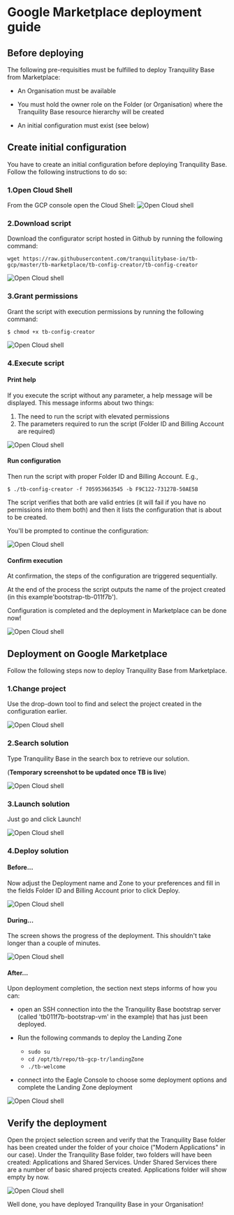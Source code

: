 # Google Marketplace deployment guide

## Before deploying
The following pre-requisities must be fulfilled to deploy Tranquility Base from Marketplace:
- An Organisation must be available

- You must hold the owner role on the Folder (or Organisation) where the Tranquility Base resource
 hierarchy will be created

- An initial configuration must exist (see below)

## Create initial configuration
You have to create an initial configuration before deploying Tranquility Base. 
Follow the following instructions to do so:

### 1.Open Cloud Shell 
From the GCP console open the Cloud Shell:
![Open Cloud shell](./img/open-cs.png)

### 2.Download script 
Download the configurator script hosted in Github by running the following command:
```
wget https://raw.githubusercontent.com/tranquilitybase-io/tb-gcp/master/tb-marketplace/tb-config-creator/tb-config-creator
```

![Open Cloud shell](./img/download.png)

### 3.Grant permissions
Grant the script with execution permissions by running the following command:
```
$ chmod +x tb-config-creator
```
![Open Cloud shell](./img/permissions.png)

### 4.Execute script
#### Print help
If you execute the script without any parameter, a help message will be displayed. This message informs about two things:
1. The need to run the script with elevated permissions
2. The parameters required to run the script (Folder ID and Billing Account are required)


![Open Cloud shell](./img/help.png)

#### Run configuration
Then run the script with proper Folder ID and Billing Account. E.g.,
```
$ ./tb-config-creator -f 705953663545 -b F9C122-73127B-50AE5B
```
The script verifies that both are valid entries 
(it will fail if you have no permissions into them both) and then it lists the configuration that is about to be created.

You'll be prompted to continue the configuration:

![Open Cloud shell](./img/run.png)

#### Confirm execution 
At confirmation, the steps of the configuration are triggered sequentially. 

At the end of the process the script outputs the name of the project created (in this example'bootstrap-tb-011f7b'). 

Configuration is completed and the deployment in Marketplace can be done now!

![Open Cloud shell](./img/result.png)
## Deployment on Google Marketplace
Follow the following steps now to deploy Tranquility Base from Marketplace.

### 1.Change project
Use the drop-down tool to find and select the project created in the configuration earlier.

![Open Cloud shell](./img/change-project.png)

### 2.Search solution
Type Tranquility Base in the search box to retrieve our solution. 

(**Temporary screenshot to be updated once TB is live**)

![Open Cloud shell](./img/search.png)

### 3.Launch solution
Just go and click Launch!

![Open Cloud shell](./img/launch.png)

### 4.Deploy solution
#### Before...
Now adjust the Deployment name and Zone to your preferences and fill in the fields Folder ID and Billing Account prior 
to click Deploy.

![Open Cloud shell](./img/deploy.png)

#### During...
The screen shows the progress of the deployment. This shouldn't take longer than a couple of minutes.

![Open Cloud shell](./img/deploying.png)

#### After...
Upon deployment completion, the section next steps informs of how you can:
- open an SSH connection into the the Tranquility Base bootstrap server (called 'tb011f7b-bootstrap-vm' in the example) 
that has just been deployed. 
- Run the following commands to deploy the Landing Zone
    - `sudo su`
    - `cd /opt/tb/repo/tb-gcp-tr/landingZone`
    - `./tb-welcome`

- connect into the Eagle Console to choose some deployment options and complete the Landing Zone deployment

![Open Cloud shell](./img/deployed.png)

## Verify the deployment
Open the project selection screen and verify that the Tranquility Base folder has been created under the folder of your 
choice ("Modern Applications" in our case). Under the Tranquility Base folder, two folders will have been created: Applications
 and Shared Services. Under Shared Services there are a number of basic shared projects created. Applications folder will
 show empty by now.

![Open Cloud shell](./img/landingzone.png)

Well done, you have deployed Tranquility Base in your Organisation!